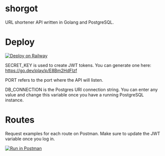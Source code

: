 # shorgot 

URL shortener API written in Golang and PostgreSQL.

# Deploy

[![Deploy on Railway](https://railway.app/button.svg)](https://railway.app/new/template/6JdMnz)


SECRET_KEY is used to create JWT tokens. You can generate one here: https://go.dev/play/p/E8Bm2HdFIzf 

PORT refers to the port where the API will listen. 

DB_CONNECTION is the Postgres URI connection string. You can enter any value and change this variable once you have a running PostgreSQL instance. 

# Routes 

Request examples for each route on Postman. Make sure to update the JWT variable once you log in. 

[![Run in Postman](https://run.pstmn.io/button.svg)](https://app.getpostman.com/run-collection/24641176-1b2e360b-dd7e-4faa-992c-b6dd949bab4b?action=collection%2Ffork&collection-url=entityId%3D24641176-1b2e360b-dd7e-4faa-992c-b6dd949bab4b%26entityType%3Dcollection%26workspaceId%3D5d3e6133-e2c4-40aa-a584-4ee628071d0e)
